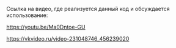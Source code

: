 Ссылка на видео, где реализуется данный код и обсуждается использование:

https://youtu.be/Ma0Dntoe-GU


https://vkvideo.ru/video-231048746_456239020